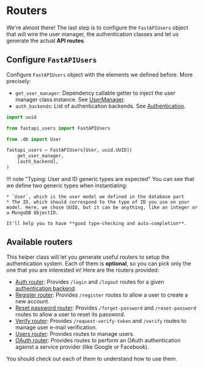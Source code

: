 # Routers

We're almost there! The last step is to configure the `FastAPIUsers` object that will wire the user manager, the authentication classes and let us generate the actual **API routes**.

## Configure `FastAPIUsers`

Configure `FastAPIUsers` object with the elements we defined before. More precisely:

* `get_user_manager`: Dependency callable getter to inject the
    user manager class instance. See [UserManager](../user-manager.md).
* `auth_backends`: List of authentication backends. See [Authentication](../authentication/index.md).

```py
import uuid

from fastapi_users import FastAPIUsers

from .db import User

fastapi_users = FastAPIUsers[User, uuid.UUID](
    get_user_manager,
    [auth_backend],
)
```

!!! note "Typing: User and ID generic types are expected"
    You can see that we define two generic types when instantiating:

    * `User`, which is the user model we defined in the database part
    * The ID, which should correspond to the type of ID you use on your model. Here, we chose UUID, but it can be anything, like an integer or a MongoDB ObjectID.

    It'll help you to have **good type-checking and auto-completion**.

## Available routers

This helper class will let you generate useful routers to setup the authentication system. Each of them is **optional**, so you can pick only the one that you are interested in! Here are the routers provided:

* [Auth router](./auth.md): Provides `/login` and `/logout` routes for a given [authentication backend](../authentication/index.md).
* [Register router](./register.md): Provides `/register` routes to allow a user to create a new account.
* [Reset password router](./reset.md): Provides `/forgot-password` and `/reset-password` routes to allow a user to reset its password.
* [Verify router](./verify.md): Provides `/request-verify-token` and `/verify` routes to manage user e-mail verification.
* [Users router](./users.md): Provides routes to manage users.
* [OAuth router](../oauth.md): Provides routes to perform an OAuth authentication against a service provider (like Google or Facebook).

You should check out each of them to understand how to use them.

